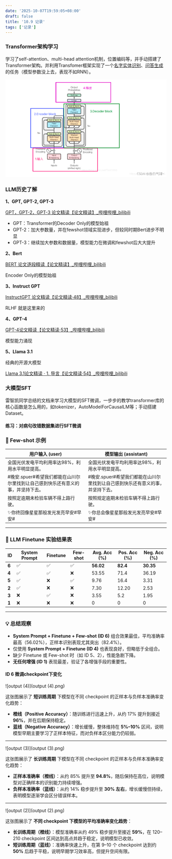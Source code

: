 ```yaml
---
date: '2025-10-07T19:59:05+08:00'
draft: false
title: '10.9 记录'
tags: ['记录']
---
```


### Transformer架构学习

学习了self-attention、multi-head attention机制，位置编码等，并手动搭建了Transformer架构。并利用Transfomer框架实现了一个[名字实体识别](https://www.coursera.org/learn/nlp-sequence-models/ungradedLab/RdNV9/transformer-network-application-named-entity-recognition/lab)、[问答生成](https://www.coursera.org/learn/nlp-sequence-models/ungradedLab/6iTj6/transformer-network-application-question-answering/lab?path=%2Fnotebooks%2FW4A3_UGL%2FQA_dataset.ipynb)的任务（模型参数没上去，表现不如RNN）。

![3319e3d6922a2e7f2499a3130d3b5925](3319e3d6922a2e7f2499a3130d3b5925.png)

### LLM历史了解

**1、GPT, GPT-2, GPT-3**

[GPT，GPT-2，GPT-3 论文精读【论文精读】_哔哩哔哩_bilibili](https://www.bilibili.com/video/BV1AF411b7xQ/?spm_id_from=333.1387.search.video_card.click&vd_source=cf35d5107dda9df709c41cc1ec25735f)

- GPT：Transformer的Decoder Only的模型始祖
- GPT-2：加大参数量，并在fewshot领域实现进步，但较同时期Bert进步不明显
- GPT-3：继续加大参数和数据量，模型能力在微调和fewshot后大大提升

**2、Bert**

[BERT 论文逐段精读【论文精读】_哔哩哔哩_bilibili](https://www.bilibili.com/video/BV1PL411M7eQ/?spm_id_from=333.1387.search.video_card.click&vd_source=2205a224ef8d2cd2b3b9cb444289192a)

Encoder Only的模型始祖

**3、Instruct GPT**

[InstructGPT 论文精读【论文精读·48】_哔哩哔哩_bilibili](https://www.bilibili.com/video/BV1hd4y187CR/?spm_id_from=333.337.search-card.all.click&vd_source=cf35d5107dda9df709c41cc1ec25735f)

RLHF 就是这里来的

**4、GPT-4**

[GPT-4论文精读【论文精读·53】_哔哩哔哩_bilibili](https://www.bilibili.com/video/BV1vM4y1U7b5/?spm_id_from=333.1387.search.video_card.click&vd_source=cf35d5107dda9df709c41cc1ec25735f)

模型能力涌现

**5、Llama 3.1**

经典的开源大模型

[Llama 3.1论文精读 · 1. 导言【论文精读·54】_哔哩哔哩_bilibili](https://www.bilibili.com/video/BV1WM4m1y7Uh/?spm_id_from=333.788.videopod.sections&vd_source=cf35d5107dda9df709c41cc1ec25735f)

### 大模型SFT

雷智凯同学总结的文档来学习大模型的SFT微调，一步步的教学transformer库的核心函数是怎么用的，如tokenizer，AutoModelForCausalLM等；手动搭建Dataset。

#### **练习**：对病句改错数据集进行SFT微调

### 📘 Few-shot 示例

| 用户输入 (user)                                              | 模型输出 (assistant)                                         |
| ------------------------------------------------------------ | ------------------------------------------------------------ |
| 全国光伏发电平均利用率达98%，利用水平明显提高。              | 全国光伏发电平均利用率达98%，利用水平明显提高。              |
| #晚安.spuer#希望我们都能在山川尔尔里找到让自己感到快乐还有意义的事，并坚持下去。 | #晚安.spuer#希望我们都能在山川尔里找到让自己感到快乐还有意义的事，并坚持下去。 |
| 按照定逾期未检验车辆不得上路行驶。                           | 按照规定逾期未检验车辆不得上路行驶。                         |
| ✨你终回像星星那般发光发亮早安#早安#                          | ✨你总会像星星那般发光发亮早安#早安#                          |

------

### 🔬 LLM Finetune 实验结果表

| ID    | System Prompt | Finetune | Few-shot | Avg. Acc (%) | Pos. Acc (%) | Neg. Acc (%) |
| ----- | ------------- | -------- | -------- | ------------ | ------------ | ------------ |
| **6** | ✅             | ✅        | ✅        | **56.02**    | **82.4**     | **30.35**    |
| **4** | ✅             | ✅        | ❌        | 53.55        | 71.4         | 36.19        |
| **5** | ✅             | ❌        | ✅        | 9.76         | 16.4         | 3.31         |
| **2** | ✅             | ❌        | ❌        | 7.30         | 12.20        | 2.53         |
| **3** | ❌             | ✅        | ❌        | 3.55         | 5.2          | 1.95         |
| **1** | ❌             | ❌        | ❌        | 0            | 0            | 0            |

------

### 💡 总结观察

- **System Prompt + Finetune + Few-shot (ID 6)** 组合效果最佳，平均准确率最高（56.02%），正样本识别表现尤其突出（82.4%）。
- 仅使用 **System Prompt + Finetune (ID 4)** 也表现良好，但略低于全组合。
- 缺少 Finetune 或 Few-shot 时（如 ID 5、2），性能急剧下降。
- **无任何增强 (ID 1)** 表现最差，验证了各增强手段的重要性。



#### ID 6 微调checkpoint下变化

![output (4)](output (4).png)

这张图展示了 **短训练周期** 下模型在不同 checkpoint 的正样本与负样本准确率变化趋势：

- **橙线（Positive Accuracy）**：随训练进行迅速上升，从约 17% 提升到接近 **96%**，并在后期保持稳定。
- **蓝线（Negative Accuracy）**：增长缓慢，整体维持在 **5%–10%** 区间，说明模型早期主要学习了正样本特征，而对负样本区分能力仍较弱。

---



![output (3)](output (3).png)

这张图展示了 **长训练周期** 下模型在不同 checkpoint 的正样本与负样本准确率变化趋势：

- **正样本准确率（橙线）**：从约 85% 提升至 **94.8%**，随后保持在高位，说明模型对正确样本的识别能力持续增强。
- **负样本准确率（蓝线）**：从约 14% 稳步提升至 **30% 左右**，增长缓慢但持续，表明模型逐渐学会区分错误样本。

---



![output (2)](output (2).png)

这张图展示了 **不同 checkpoint 下模型的平均准确率变化趋势**：

- **长训练周期（橙线）**：模型准确率从约 49% 稳步提升至接近 **59%**，在 120–210 checkpoint 区间达到高点并趋于稳定，说明模型已收敛。
- **短训练周期（蓝线）**：准确率快速上升，在第 9–10 个 checkpoint 达到约 **50%** 后趋于平稳，说明早期学习效率高，但提升空间有限。
